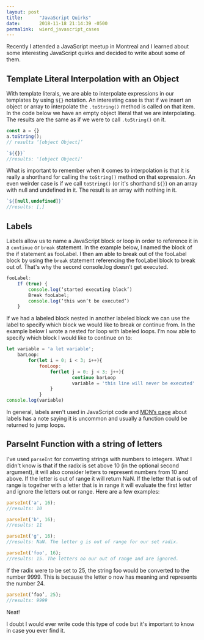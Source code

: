 ```yaml
---
layout: post
title:      "JavaScript Quirks"
date:       2018-11-18 21:14:39 -0500
permalink:  wierd_javascript_cases
---
```


Recently I attended a JavaScript meetup in Montreal and I learned about some interesting JavaScript quirks and decided to write about some of them.

## Template Literal Interpolation with an Object ##

With template literals, we are able to interpolate expressions in our templates by using `${}` notation. An interesting case is that if we insert an object or array to interpolate the `.toString()` method is called on that item. In the code below we have an empty object literal that we are interpolating. The results are the same as if we were to call `.toString()` on it.

```js
const a = {}
a.toString();
// results ‘[object Object]’

`${{}}`
//results: '[object Object]'
```

What is important to remember when it comes to interpolation is that it is really a shorthand for calling the `toString()` method on that expression. An even weirder case is if we call `toString()` (or it's shorthand `${}`) on an array with null and undefined in it. The result is an array with nothing in it.

```js
`${[null,undefined]}`
//results: [,]
```

## Labels ##

Labels allow us to name a JavaScript block or loop in order to reference it in a `continue` or `break` statement. In the example below, I named the block of the if statement as fooLabel. I then am able to break out of the fooLabel block by using the `break` statement referencing the fooLabel block to break out of. That's why the second console.log doesn’t get executed.

```js
fooLabel:
    If (true) {
        console.log(‘started executing block’)
        Break fooLabel;
        console.log(‘this won’t be executed’)
    }
```

If we had a labeled block nested in another labeled block we can use the label to specify which block we would like to break or continue from. In the example below I wrote a nested for loop with labeled loops. I’m now able to specify which block I would like to continue on to:

```js
let variable = 'a let variable';
    barLoop:
        for(let i = 0; i < 3; i++){
            fooLoop:
                for(let j = 0; j < 3; j++){
                        continue barLoop
                        variable = 'this line will never be executed'
                }
            }
console.log(variable)
```

In general, labels aren't used in JavaScript code and [MDN’s page](https://developer.mozilla.org/en-US/docs/Web/JavaScript/Reference/Statements/label) about labels has a note saying it is uncommon and usually a function could be returned to jump loops.

## ParseInt Function with a string of letters ##

I've used `parseInt` for converting strings with numbers to integers. What I didn't know is that if the radix is set above 10 (in the optional second argument), it will also consider letters to represent numbers from 10 and above. If the letter is out of range it will return NaN. If the letter that is out of range is together with a letter that is in range it will evaluate the first letter and ignore the letters out or range. Here are a few examples:

```js
parseInt('a', 16);
//results: 10

parseInt('b', 16);
//results: 11

parseInt('g', 16);
//results: NaN. The letter g is out of range for our set radix.

parseInt('foo', 16);
//results: 15. The letters oo our out of range and are ignored.
```

 If the radix were to be set to 25, the string foo would be converted to the number 9999. This is because the letter o now has meaning and represents the number 24.

```js
parseInt(‘foo’, 25);
//results: 9999
```

Neat!

I doubt I would ever write code this type of code but it's important to know in case you ever find it.
